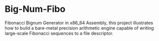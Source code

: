 # Big-Num-Fibo
Fibonacci Bignum Generator in x86_64 Assembly, this project illustrates how to build a bare-metal precision arithmetic engine capable of writing large-scale Fibonacci sequences to a file descriptor.
